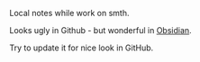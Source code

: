 Local notes while work on smth.

Looks ugly in Github - but wonderful in [Obsidian](https://obsidian.md/).

Try to update it for nice look in GitHub.
